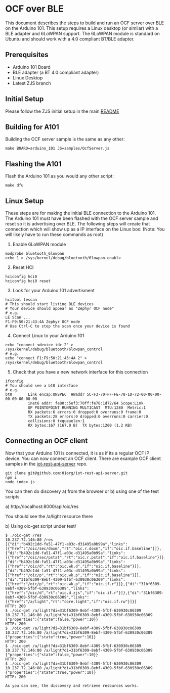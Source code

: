 # OCF over BLE
This document describes the steps to build and run an OCF server over BLE on
the Arduino 101. This setup requires a Linux desktop (or similar) with a BLE
adapter and 6LoWPAN support. The 6LoWPAN module is standard on Ubuntu and
should work with a 4.0 compliant BT/BLE adapter.

## Prerequisites
* Arduino 101 Board
* BLE adapter (a BT 4.0 compliant adapter)
* Linux Desktop
* Latest ZJS branch

## Initial Setup
Please follow the ZJS initial setup in the main [README](../README.md)

## Building for A101
Building the OCF server sample is the same as any other:
```
make BOARD=arduino_101 JS=samples/OcfServer.js
```

## Flashing the A101
Flash the Arduino 101 as you would any other script:
```
make dfu
```

## Linux Setup
These steps are for making the initial BLE connection to the Arduino 101. The
Arduino 101 must have been flashed with the OCF server sample and reset so it
is advertising over BLE. The following steps will create that connection which
will show up as a IP interface on the Linux box:
(Note: You will likely have to run these commands as root)

1. Enable 6LoWPAN module

  ```
  modprobe bluetooth_6lowpan
  echo 1 > /sys/kernel/debug/bluetooth/6lowpan_enable
  ```

2. Reset HCI

  ```
  hciconfig hci0
  hciconfig hci0 reset
  ```

3. Look for your Arduino 101 advertisment

  ```
  hcitool lescan
  # This should start listing BLE devices
  # Your device should appear as "Zephyr OCF node"
  # e.g.
  LE Scan ...
  F1:F9:50:21:43:4A Zephyr OCF node
  # Use Ctrl-C to stop the scan once your device is found
  ```

4. Connect Linux to your Arduino 101

  ```
  echo "connect <device id> 2" > /sys/kernel/debug/bluetooth/6lowpan_control
  # e.g.
  echo "connect F1:F9:50:21:43:4A 2" > /sys/kernel/debug/bluetooth/6lowpan_control
  ```

5. Check that you have a new network interface for this connection

  ```
  ifconfig
  # You should see a bt0 interface
  # e.g.
  bt0       Link encap:UNSPEC  HWaddr 5C-F3-70-FF-FE-78-1D-72-00-00-00-00-00-00-00-00
            inet6 addr: fe80::5ef3:70ff:fe78:1d72/64 Scope:Link
            UP POINTOPOINT RUNNING MULTICAST  MTU:1280  Metric:1
            RX packets:6 errors:0 dropped:0 overruns:0 frame:0
            TX packets:28 errors:0 dropped:0 overruns:0 carrier:0
            collisions:0 txqueuelen:1 
            RX bytes:167 (167.0 B)  TX bytes:1200 (1.2 KB)

  ```

## Connecting an OCF client
Now that your Arduino 101 is connected, it is as if its a regular OCF IP device. You
can now connect an OCF client. There are example OCF client samples in the
[iot-rest-api-server](https://github.com/01org/iot-rest-api-server) repo.
```
git clone git@github.com:01org/iot-rest-api-server.git
npm i
node index.js
```

You can then do discovery a) from the browser or b) using one of the test scripts

a) http://localhost:8000/api/oic/res

You should see the /a/light resource there

b) Using oic-get script under test/

```
$ ./oic-get /res
10.237.72.146:80 /res
[{"di":"b492c1dd-fa51-47f1-a03c-d31495a0b99a","links":[{"href":"/oic/sec/doxm","rt":"oic.r.doxm","if":"oic.if.baseline"}]},{"di":"b492c1dd-fa51-47f1-a03c-d31495a0b99a","links":[{"href":"/oic/sec/pstat","rt":"oic.r.pstat","if":"oic.if.baseline"}]},{"di":"b492c1dd-fa51-47f1-a03c-d31495a0b99a","links":[{"href":"/oic/d","rt":"oic.wk.d","if":"oic.if.baseline"}]},{"di":"b492c1dd-fa51-47f1-a03c-d31495a0b99a","links":[{"href":"/oic/p","rt":"oic.wk.p","if":"oic.if.baseline"}]},{"di":"31bf6309-8ebf-4309-5fbf-630930c06309","links":[{"href":"/oic/p","rt":"oic.wk.p","if":"oic.if.r"}]},{"di":"31bf6309-8ebf-4309-5fbf-630930c06309","links":[{"href":"/oic/d","rt":"oic.d.zjs","if":"oic.if.r"}]},{"di":"31bf6309-8ebf-4309-5fbf-630930c06309","links":[{"href":"/a/light","rt":"core.light","if":"oic.if.rw"}]}]
HTTP: 200
$ ./oic-get /a/light?di=31bf6309-8ebf-4309-5fbf-630930c06309
10.237.72.146:80 /a/light?di=31bf6309-8ebf-4309-5fbf-630930c06309
{"properties":{"state":false,"power":10}}
HTTP: 200
$ ./oic-get /a/light?di=31bf6309-8ebf-4309-5fbf-630930c06309
10.237.72.146:80 /a/light?di=31bf6309-8ebf-4309-5fbf-630930c06309
{"properties":{"state":true,"power":10}}
HTTP: 200
$ ./oic-get /a/light?di=31bf6309-8ebf-4309-5fbf-630930c06309
10.237.72.146:80 /a/light?di=31bf6309-8ebf-4309-5fbf-630930c06309
{"properties":{"state":false,"power":10}}
HTTP: 200
$ ./oic-get /a/light?di=31bf6309-8ebf-4309-5fbf-630930c06309
10.237.72.146:80 /a/light?di=31bf6309-8ebf-4309-5fbf-630930c06309
{"properties":{"state":true,"power":10}}
HTTP: 200
 
As you can see, the discovery and retrieve resources works.
```
